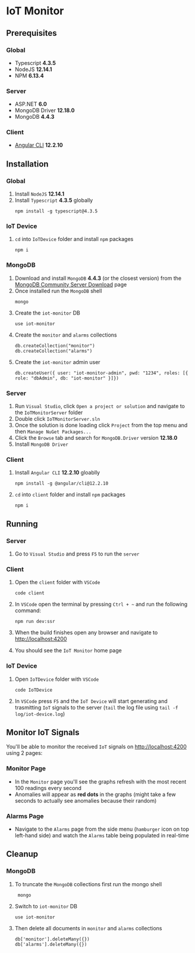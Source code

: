 # IoT Monitor
## Prerequisites
### Global
- Typescript **4.3.5**
- NodeJS **12.14.1**
- NPM **6.13.4**

### Server
- ASP.NET **6.0**
- MongoDB Driver **12.18.0**
- MongoDB **4.4.3**

### Client
- [Angular CLI](https://github.com/angular/angular-cli) **12.2.10**

## Installation
### Global
1. Install `NodeJS` **12.14.1**
2. Install `Typescript` **4.3.5** globally
   ```
   npm install -g typescript@4.3.5
   ```

### IoT Device
1. `cd` into `IoTDevice` folder and install `npm` packages
   ```
   npm i
   ```

### MongoDB
1. Download and install `MongoDB` **4.4.3** (or the closest version) from the [MongoDB Community Server Download](https://www.mongodb.com/try/download/community) page
2. Once installed run the `MongoDB` shell
   ```
   mongo
   ```
3. Create the `iot-monitor` DB
   ```
   use iot-monitor
   ```
4. Create the `monitor` and `alarms` collections
   ```
   db.createCollection("monitor")
   db.createCollection("alarms")
   ```
5. Create the `iot-monitor` admin user
   ```
   db.createUser({ user: "iot-monitor-admin", pwd: "1234", roles: [{ role: "dbAdmin", db: "iot-monitor" }]})
   ```

### Server
1. Run `Visual Studio`, click `Open a project or solution` and navigate to the `IoTMonitorServer` folder
2. Double click `IoTMonitorServer.sln`
3. Once the solution is done loading click `Project` from the top menu and then `Manage NuGet Packages...`
4. Click the `Browse` tab and search for `MongoDB.Driver` version **12.18.0**
5. Install `MongoDB Driver`

### Client
1. Install `Angular CLI` **12.2.10** gloablly
   ```
   npm install -g @angular/cli@12.2.10
   ```

2. `cd` into `client` folder and install `npm` packages
   ```
   npm i
   ```

## Running
### Server
1. Go to `Visual Studio` and press `F5` to run the `server`

### Client
1. Open the `client` folder with `VSCode`
   ```
   code client
   ```
2. In `VSCode` open the terminal by pressing `Ctrl + ~` and run the following command:
   ```
   npm run dev:ssr
   ```

3. When the build finishes open any browser and navigate to [http://localhost:4200](http://localhost:4200)
4. You should see the `IoT Monitor` home page

### IoT Device
1. Open `IoTDevice` folder with `VSCode`
   ```
   code IoTDevice
   ```

2. In `VSCode` press `F5` and the `IoT Device` will start generating and trasmitting `IoT` signals to the server (`tail` the log file using `tail -f log/iot-device.log`)

## Monitor IoT Signals
You'll be able to monitor the received `IoT` signals on [http://localhost:4200](http://localhost:4200) using 2 pages:
### Monitor Page
- In the `Monitor` page you'll see the graphs refresh with the most recent 100 readings every second
- Anomalies will appear as **red dots** in the graphs (might take a few seconds to actually see anomalies because their random)

### Alarms Page
- Navigate to the `Alarms` page from the side menu (`hamburger` icon on top left-hand side) and watch the `Alarms` table being populated in real-time

## Cleanup
### MongoDB
1. To truncate the `MongoDB` collections first run the mongo shell
   ```
    mongo
   ```
2. Switch to `iot-monitor` DB
   ```
   use iot-monitor
   ```

3. Then delete all documents in `monitor` and `alarms` collections
   ```
   db['monitor'].deleteMany({})
   db['alarms'].deleteMany({})
   ```